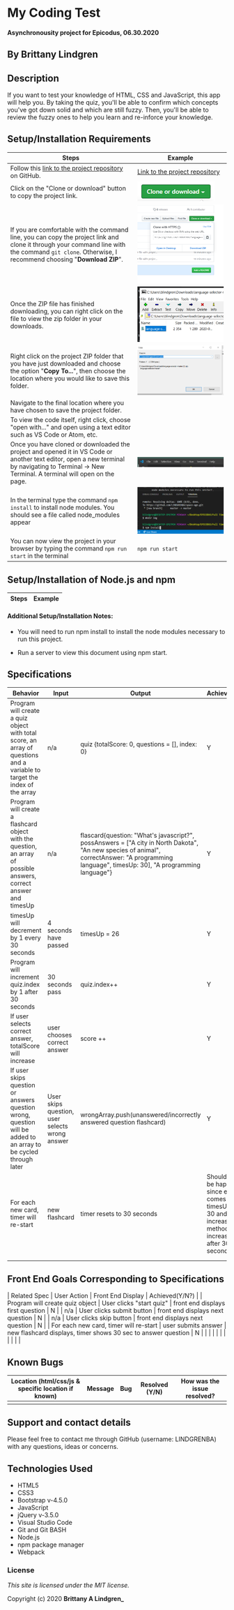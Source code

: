 # My Coding Test

#### Asynchronousity project for Epicodus, 06.30.2020

## By Brittany Lindgren

## Description

If you want to test your knowledge of HTML, CSS and JavaScript, this app will help you. By taking the quiz, you'll be able to confirm which concepts you've got down solid and which are still fuzzy. Then, you'll be able to review the fuzzy ones to help you learn and re-inforce your knowledge.

## Setup/Installation Requirements

| Steps | Example |
| -------- | ----- |
| Follow this [link to the project repository](https://github.com/LINDGRENBA/my-coding-test) on GitHub.   |  [Link to the project repository](https://github.com/LINDGRENBA/my-coding-test)  |    
| Click on the "Clone or download" button to copy the project link.   |   ![Image of GitHub Clone or download button](assets/images/readme/clone-download-button.PNG)   |   
| If you are comfortable with the command line, you can copy the project link and clone it through your command line with the command `git clone`. Otherwise, I recommend choosing "**Download ZIP**".   |   ![Download ZIP option on GitHub](assets/images/readme/download-zip.PNG)  |   
|  Once the ZIP file has finished downloading, you can right click on the file to view the zip folder in your downloads.   |   ![ZIP folder in downloads](assets/images/readme/zip-folder.PNG)  |   
| Right click on the project ZIP folder that you have just downloaded and choose the option "**Copy To...**", then choose the location where you would like to save this folder.    |   ![Saving ZIP to new location with 'Copy To'](assets/images/readme/copy-to.PNG)  |   
| Navigate to the final location where you have chosen to save the project folder.   |    |   
| To view the code itself, right click, choose "open with..." and open using a text editor such as VS Code or Atom, etc.   |     |
|  Once you have cloned or downloaded the project and opened it in VS Code or another text editor, open a new terminal by navigating to Terminal -> New Terminal. A terminal will open on the page.  | ![Opening a terminal in VS Code](assets/images/readme/terminal.PNG)  |
| In the terminal type the command `npm install` to install node modules. You should see a file called node_modules appear  |  ![running npm install](assets/images/readme/npm-install.PNG)  |
| You can now view the project in your browser by typing the command `npm run start` in the terminal  | `npm run start` |

## Setup/Installation of Node.js and npm

| Steps | Example |
| -------- | ----- |


#### Additional Setup/Installation Notes:

* You will need to run npm install to install the node modules necessary to run this project. 

* Run a server to view this document using npm start.  

## Specifications

| Behavior | Input | Output |  Achieved(Y/N?)  | 
| -------- | ----- | ------ | -------- |
|    Program will create a quiz object with total score, an array of questions and a variable to target the index of the array     |    n/a   |   quiz {totalScore: 0, questions = [], index: 0}    |     Y     |
|    Program will create a flashcard object with the question, an array of possible answers, correct answer and timesUp     |    n/a    |    flascard{question: "What's javascript?", possAnswers = ["A city in North Dakota", "An new species of animal", correctAnswer: "A programming language", timesUp: 30], "A programming language"}    |     Y     |
|     timesUp will decrement by 1 every 30 seconds     |       4 seconds have passed   |   timesUp = 26    |     Y      |
|     Program will increment quiz.index by 1 after 30 seconds     |   30 seconds pass    |   quiz.index++    |     Y     |
|     If user selects correct answer, totalScore will increase     |   user chooses correct answer    |    score ++     |     Y    |
|     If user skips question or answers question wrong, question will be added to an array to be cycled through later     |   User skips question, user selects wrong answer   |   wrongArray.push(unanswered/incorrectly answered question flashcard)   |     Y    |
|     For each new card, timer will re-start     |    new flashcard    |    timer resets to 30 seconds    |     Should already be happening since each card comes with timesUp set to 30 and Quiz increaseIndex method increases index after 30 seconds     |
|          |       |        |          |
|          |       |        |          |

## Front End Goals Corresponding to Specifications

| Related Spec | User Action | Front End Display | Achieved(Y/N?) |
| Program will create quiz object  |  User clicks "start quiz"  |  front end displays first question  |  N  |
| n/a  |  User clicks submit button  |  front end displays next question  |  N  |
| n/a  |  User clicks skip button  |  front end displays next question  |  N  |
| For each new card, timer will re-start  |  user submits answer  |  new flashcard displays, timer shows 30 sec to answer question  |  N  |
|   |   |   |   |
|   |   |   |   |


## Known Bugs

| Location (html/css/js & specific location if known) |  Message  | Bug | Resolved (Y/N) |  How was the issue resolved?  |
| ------- | ----- | ------ | ------ | --------- |
|  |  |  |  |  |


## Support and contact details

Please feel free to contact me through GitHub (username: LINDGRENBA) with any questions, ideas or concerns.  

## Technologies Used

* HTML5
* CSS3
* Bootstrap v-4.5.0
* JavaScript
* jQuery v-3.5.0
* Visual Studio Code 
* Git and Git BASH 
* Node.js
* npm package manager
* Webpack

### License

*This site is licensed under the MIT license.*

Copyright (c) 2020 **Brittany A Lindgren_**